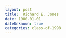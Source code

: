 ```yaml
---
layout: post
title:  Richard E. Jones
date: 1900-01-01
dateUnknown: true
categories: class-of-1998
---
```


